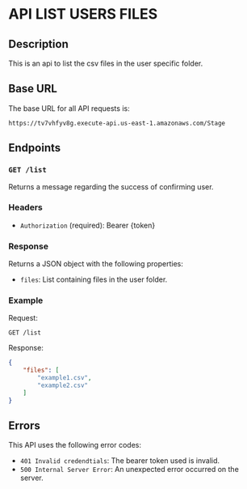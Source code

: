 # API LIST USERS FILES

## Description

This is an api to list the csv files in the user specific folder.

## Base URL

The base URL for all API requests is:

`https://tv7vhfyv8g.execute-api.us-east-1.amazonaws.com/Stage`

## Endpoints

### `GET /list`

Returns a message regarding the success of confirming user.

### Headers

- `Authorization` (required): Bearer {token}


### Response

Returns a JSON object with the following properties:

- `files`: List containing files in the user folder.

### Example

Request:

```
GET /list
```

Response:

```json
{
    "files": [
        "example1.csv",
        "example2.csv"
    ]
}

```

## Errors

This API uses the following error codes:

- `401 Invalid credendtials`: The bearer token used is invalid.
- `500 Internal Server Error`: An unexpected error occurred on the server.